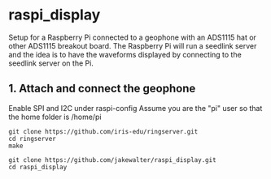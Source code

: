 # raspi_display

Setup for a Raspberry Pi connected to a geophone with an ADS1115 hat or other ADS1115 breakout board. The Raspberry Pi will run a seedlink server and the idea is to have the waveforms displayed by connecting to the seedlink server on the Pi.

## 1. Attach and connect the geophone

Enable SPI and I2C under raspi-config
Assume you are the "pi" user so that the home folder is /home/pi

```
git clone https://github.com/iris-edu/ringserver.git
cd ringserver
make
```

```
git clone https://github.com/jakewalter/raspi_display.git
cd raspi_display
```


